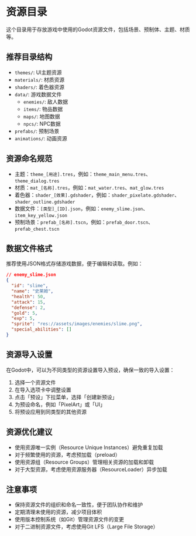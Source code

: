 # 资源目录

这个目录用于存放游戏中使用的Godot资源文件，包括场景、预制体、主题、材质等。

## 推荐目录结构

- `themes/`: UI主题资源
- `materials/`: 材质资源
- `shaders/`: 着色器资源
- `data/`: 游戏数据文件
  - `enemies/`: 敌人数据
  - `items/`: 物品数据
  - `maps/`: 地图数据
  - `npcs/`: NPC数据
- `prefabs/`: 预制场景
- `animations/`: 动画资源

## 资源命名规范

- 主题：`theme_[用途].tres`，例如：`theme_main_menu.tres`、`theme_dialog.tres`
- 材质：`mat_[名称].tres`，例如：`mat_water.tres`、`mat_glow.tres`
- 着色器：`shader_[效果].gdshader`，例如：`shader_pixelate.gdshader`、`shader_outline.gdshader`
- 数据文件：`[类型]_[ID].json`，例如：`enemy_slime.json`、`item_key_yellow.json`
- 预制场景：`prefab_[名称].tscn`，例如：`prefab_door.tscn`、`prefab_chest.tscn`

## 数据文件格式

推荐使用JSON格式存储游戏数据，便于编辑和读取。例如：

```json
// enemy_slime.json
{
  "id": "slime",
  "name": "史莱姆",
  "health": 50,
  "attack": 15,
  "defense": 2,
  "gold": 5,
  "exp": 5,
  "sprite": "res://assets/images/enemies/slime.png",
  "special_abilities": []
}
```

## 资源导入设置

在Godot中，可以为不同类型的资源设置导入预设，确保一致的导入设置：

1. 选择一个资源文件
2. 在导入选项卡中调整设置
3. 点击「预设」下拉菜单，选择「创建新预设」
4. 为预设命名，例如「PixelArt」或「UI」
5. 将预设应用到同类型的其他资源

## 资源优化建议

- 使用资源唯一实例（Resource Unique Instances）避免重复加载
- 对于频繁使用的资源，考虑预加载（preload）
- 使用资源组（Resource Groups）管理相关资源的加载和卸载
- 对于大型资源，考虑使用资源服务器（ResourceLoader）异步加载

## 注意事项

- 保持资源文件的组织和命名一致性，便于团队协作和维护
- 定期清理未使用的资源，减少项目体积
- 使用版本控制系统（如Git）管理资源文件的变更
- 对于二进制资源文件，考虑使用Git LFS（Large File Storage）